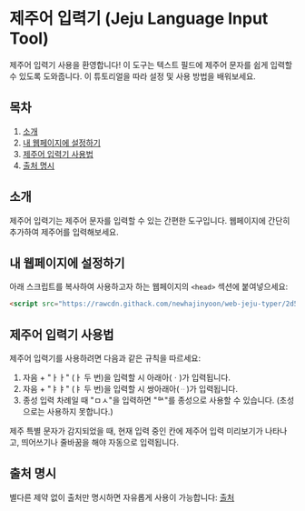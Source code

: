 # 제주어 입력기 (Jeju Language Input Tool)

제주어 입력기 사용을 환영합니다! 이 도구는 텍스트 필드에 제주어 문자를 쉽게 입력할 수 있도록 도와줍니다. 이 튜토리얼을 따라 설정 및 사용 방법을 배워보세요.

## 목차
1. [소개](#소개)
2. [내 웹페이지에 설정하기](#내-웹페이지에-설정하기)
3. [제주어 입력기 사용법](#제주어-입력기-사용법)
4. [출처 명시](#출처-명시)

## 소개
제주어 입력기는 제주어 문자를 입력할 수 있는 간편한 도구입니다. 웹페이지에 간단히 추가하여 제주어를 입력해보세요.

## 내 웹페이지에 설정하기
아래 스크립트를 복사하여 사용하고자 하는 웹페이지의 `<head>` 섹션에 붙여넣으세요:
```html
<script src="https://rawcdn.githack.com/newhajinyoon/web-jeju-typer/2d5d8da7a3522c438882d7ab18fd24856ab25d02/jejutyper.js"></script>
```

## 제주어 입력기 사용법
제주어 입력기를 사용하려면 다음과 같은 규칙을 따르세요:

1. 자음 + "ㅏㅏ" (ㅏ 두 번)을 입력할 시 아래아(ㆍ)가 입력됩니다.
2. 자음 + "ㅑㅑ" (ㅑ 두 번)을 입력할 시 쌍아래아(ᆢ)가 입력됩니다.
3. 종성 입력 차례일 때 "ㅁㅅ"을 입력하면 "ꥱ"를 종성으로 사용할 수 있습니다. (초성으로는 사용하지 못합니다.)

제주 특별 문자가 감지되었을 때, 현재 입력 중인 칸에 제주어 입력 미리보기가 나타나고, 띄어쓰기나 줄바꿈을 해야 자동으로 입력됩니다.

## 출처 명시
별다른 제약 없이 출처만 명시하면 자유롭게 사용이 가능합니다:
[출처](https://github.com/newhajinyoon)
